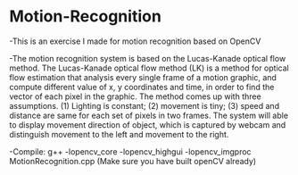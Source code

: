 # Motion-Recognition

-This is an exercise I made for motion recognition based on OpenCV

-The motion recognition system is based on the Lucas-Kanade optical flow method. The Lucas-Kanade optical flow method (LK) is a method for optical flow estimation that analysis every single frame of a motion graphic, and compute different value of x, y coordinates and time, in order to find the vector of each pixel in the graphic. The method comes up with three assumptions. (1) Lighting is constant; (2) movement is tiny; (3) speed and distance are same for each set of pixels in two frames. The system will able to display movement direction of object, which is captured by webcam and distinguish movement to the left and movement to the right. 

-Compile: g++ -lopencv_core -lopencv_highgui -lopencv_imgproc MotionRecognition.cpp
(Make sure you have built openCV already)
